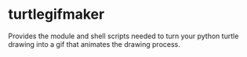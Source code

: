 # turtlegifmaker
Provides the module and shell scripts needed to turn your python turtle drawing into a gif that animates the drawing process.
